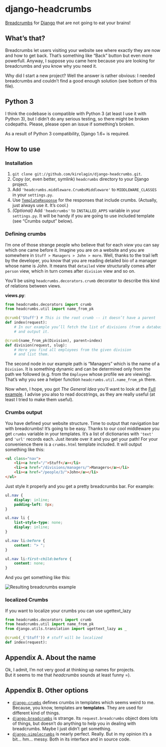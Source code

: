 django-headcrumbs
==================

[Breadcrumbs][breadcrumbs] for [Django][django] that are not going to eat your brains!


What’s that?
-------------

Breadcrumbs let users visiting your website see where exactly they are now
and how to get back. That’s something like “Back” button but
even more powerfull. Anyway, I suppose you came here because you are
looking for breadcrumbs and you know why you need it.

Why did I start a new project? Well the answer is rather obvious:
I needed breadcrumbs and couldn’t find a good enough solution
(see bottom of this file).


Python 3
---------

I think the codebase is compatible with Python 3 (at least I use it with Python 3),
but I didn’t do any serious testing, so there might be broken codepaths. Please,
please open an issue if something’s broken.

As a result of Python 3 compatibility, Django 1.6+ is required.


How to use
-----------

### Installation ###
1. `git clone git://github.com/kirelagin/django-headcrumbs.git`.
2. Copy (or, even better, symlink) `headcrumbs` directory to your Django project.
3. Add `'headcrumbs.middleware.CrumbsMiddleware'` to `MIDDLEWARE_CLASSES`
   in your `settings.py`.
4. Use [`TemplateResponse`][template-response] for the responses
   that include crumbs. (Actually, just always use it. It’s cool.)
5. _(Optional)_ Add `'headcrumbs'` to `INSTALLED_APPS` variable in your
  `settings.py`. It will be handy if you are going to use included template
  (see “Crumbs output” below).

### Defining crumbs ###
I’m one of those strange people who believe that for each _view_ you can say
which one came before it. Imagine you are on a website and you are somewhere
in `Stuff > Managers > John > more`. Well, thanks to the trail left by
the developer, you know that you are reading detailed bio of a manager
whose name is John. It means that `detailed` view structurally comes after
`person` view, which in turn comes after `division` view and so on.

You’ll be using `headcrumbs.decorators.crumb` decorator to describe this kind
of relations between views.

**views.py**:

```python
from headcrumbs.decorators import crumb
from headcrumbs.util import name_from_pk

@crumb('Stuff') # This is the root crumb -- it doesn’t have a parent
def index(request):
    # In our example you’ll fetch the list of divisions (from a database)
    # and output it.

@crumb(name_from_pk(Division), parent=index)
def division(request, slug):
    # Here you find all employees from the given division
    # and list them.
```

The second node in our example path is “Managers” which is the name
of a `Division`. It is something dynamic and can be determined only from
the path we followed (e.g. from the `Employee` whose profile we are viewing).
That’s why you see a helper function `headcrumbs.util.name_from_pk` there.

Now when, I hope, you got _The General Idea_ you’ll want to look at the
[Full example](http://github.com/kirelagin/django-headcrumbs/wiki/Full-example).
I advise you also to read docstrings, as they are
really useful (at least I tried to make them useful).

### Crumbs output ###
You have defined your website structure. Time to output
that navigation bar with breadcrumbs! It’s going to be easy.
Thanks to our cool middleware you get `crumbs` variable in your templates.
It’s a list of dictionaries with `'text'` and `'url'` records each. Just
iterate over it and you get your path! For your convenience there is a
`crumbs.html` template included. It will output something like this:

```html
<ul class="nav">
    <li><a href="/">Stuff</a></li>
    <li><a href="/divisions/managers/">Managers</a></li>
    <li><a href="/people/3/">John</a></li>
</ul>
```

Just style it properly and you get a pretty breadcrumbs bar. For example:

```css
ul.nav {
    display: inline;
    padding-left: 0px;
}

ul.nav li {
    list-style-type: none;
    display: inline;
}

ul.nav li:before {
    content: "> ";
}

ul.nav li:first-child:before {
    content: none;
}
```

And you get something like this:

![Resulting breadcrumbs example](https://raw.githubusercontent.com/kirelagin/django-headcrumbs/gh-pages/bar.png)

### localized Crumbs ###
If you want to localize your crumbs you can use ugettext_lazy
```python
from headcrumbs.decorators import crumb
from headcrumbs.util import name_from_pk
from django.utils.translation import ugettext_lazy as _

@crumb(_('Stuff')) # stuff will be localized
def index(request):
```
Appendix A. About the name
---------------------------

Ok, I admit, I’m not very good at thinking up  names for projects.  
But it seems to me that *headcrumbs* sounds at least funny =).

Appendix B. Other options
--------------------------

*   [`django-crumbs`][3] defines crumbs in templates which seems weird to me.
    Because, you know, templates are **templates**. They are used for different
    kind of things.
*   [`django-breadcrumbs`][4] is strange. Its `request.breadcrumbs` object does lots of things,
    but doesn’t do anything to help you in dealing with breadcrumbs. Maybe I just didn’t get
    something.
*   [`django-simplecrumbs`][5] is nearly perfect. Really. But in my opinion it’s a bit… hm…
    messy. Both in its interface and in source code.

[breadcrumbs]:          https://en.wikipedia.org/wiki/Breadcrumb_%28navigation%29
[django]:               https://www.djangoproject.com/
[template-response]:    https://docs.djangoproject.com/en/dev/ref/template-response/
[3]:                    https://code.google.com/p/django-crumbs/
[4]:                    https://github.com/chronossc/django-breadcrumbs/
[5]:                    https://bitbucket.org/anti_social/django-simplecrumbs
